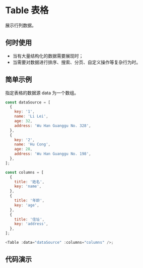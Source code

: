 # Table 表格
展示行列数据。

## 何时使用
- 当有大量结构化的数据需要展现时；
- 当需要对数据进行排序、搜索、分页、自定义操作等复杂行为时。

## 简单示例
指定表格的数据源 data 为一个数组。

```js
const dataSource = [
  {
    key: '1',
    name: 'Li Lei',
    age: 32,
    address: 'Wu Han Guanggu No. 328',
  },
  {
    key: '2',
    name: 'Hu Cong',
    age: 28,
    address: 'Wu Han Guanggu No. 198',
  },
];

const columns = [
  {
    title: '姓名',
    key: 'name',
  },
  {
    title: '年龄',
    key: 'age',
  },
  {
    title: '住址',
    key: 'address',
  },
];

<Table :data="dataSource" :columns="columns" />;
```
## 代码演示